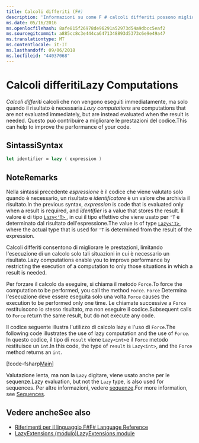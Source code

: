 ```yaml
---
title: Calcoli differiti (F#)
description: 'Informazioni su come F # calcoli differiti possono migliorare le prestazioni delle App e librerie.'
ms.date: 05/16/2016
ms.openlocfilehash: 8afe815f26978de96291a52973d54a9dbcc5eaf2
ms.sourcegitcommit: a885cc8c3e444ca6471348893d5373c6e9e49a47
ms.translationtype: MT
ms.contentlocale: it-IT
ms.lasthandoff: 09/06/2018
ms.locfileid: "44037068"
---
```

# <a name="lazy-computations"></a><span data-ttu-id="f977f-103">Calcoli differiti</span><span class="sxs-lookup"><span data-stu-id="f977f-103">Lazy Computations</span></span>

<span data-ttu-id="f977f-104">*Calcoli differiti* calcoli che non vengono eseguiti immediatamente, ma solo quando il risultato è necessaria.</span><span class="sxs-lookup"><span data-stu-id="f977f-104">*Lazy computations* are computations that are not evaluated immediately, but are instead evaluated when the result is needed.</span></span> <span data-ttu-id="f977f-105">Questo può contribuire a migliorare le prestazioni del codice.</span><span class="sxs-lookup"><span data-stu-id="f977f-105">This can help to improve the performance of your code.</span></span>

## <a name="syntax"></a><span data-ttu-id="f977f-106">Sintassi</span><span class="sxs-lookup"><span data-stu-id="f977f-106">Syntax</span></span>

```fsharp
let identifier = lazy ( expression )
```

## <a name="remarks"></a><span data-ttu-id="f977f-107">Note</span><span class="sxs-lookup"><span data-stu-id="f977f-107">Remarks</span></span>

<span data-ttu-id="f977f-108">Nella sintassi precedente *espressione* è il codice che viene valutato solo quando è necessario, un risultato e *identificatore* è un valore che archivia il risultato.</span><span class="sxs-lookup"><span data-stu-id="f977f-108">In the previous syntax, *expression* is code that is evaluated only when a result is required, and *identifier* is a value that stores the result.</span></span> <span data-ttu-id="f977f-109">Il valore è di tipo [ `Lazy<'T>` ](https://msdn.microsoft.com/library/b29d0af5-6efb-4a55-a278-2662a4ecc489), in cui il tipo effettivo che viene usato per `'T` è determinato dal risultato dell'espressione.</span><span class="sxs-lookup"><span data-stu-id="f977f-109">The value is of type [`Lazy<'T>`](https://msdn.microsoft.com/library/b29d0af5-6efb-4a55-a278-2662a4ecc489), where the actual type that is used for `'T` is determined from the result of the expression.</span></span>

<span data-ttu-id="f977f-110">Calcoli differiti consentono di migliorare le prestazioni, limitando l'esecuzione di un calcolo solo tali situazioni in cui è necessario un risultato.</span><span class="sxs-lookup"><span data-stu-id="f977f-110">Lazy computations enable you to improve performance by restricting the execution of a computation to only those situations in which a result is needed.</span></span>

<span data-ttu-id="f977f-111">Per forzare il calcolo da eseguire, si chiama il metodo `Force`.</span><span class="sxs-lookup"><span data-stu-id="f977f-111">To force the computation to be performed, you call the method `Force`.</span></span> <span data-ttu-id="f977f-112">`Force` Determina l'esecuzione deve essere eseguita solo una volta.</span><span class="sxs-lookup"><span data-stu-id="f977f-112">`Force` causes the execution to be performed only one time.</span></span> <span data-ttu-id="f977f-113">Le chiamate successive a `Force` restituiscono lo stesso risultato, ma non eseguire il codice.</span><span class="sxs-lookup"><span data-stu-id="f977f-113">Subsequent calls to `Force` return the same result, but do not execute any code.</span></span>

<span data-ttu-id="f977f-114">Il codice seguente illustra l'utilizzo di calcolo lazy e l'uso di `Force`.</span><span class="sxs-lookup"><span data-stu-id="f977f-114">The following code illustrates the use of lazy computation and the use of `Force`.</span></span> <span data-ttu-id="f977f-115">In questo codice, il tipo di `result` viene `Lazy<int>`e il `Force` metodo restituisce un `int`.</span><span class="sxs-lookup"><span data-stu-id="f977f-115">In this code, the type of `result` is `Lazy<int>`, and the `Force` method returns an `int`.</span></span>

[!code-fsharp[Main](../../../samples/snippets/fsharp/lang-ref-2/snippet73011.fs)]

<span data-ttu-id="f977f-116">Valutazione lenta, ma non la `Lazy` digitare, viene usato anche per le sequenze.</span><span class="sxs-lookup"><span data-stu-id="f977f-116">Lazy evaluation, but not the `Lazy` type, is also used for sequences.</span></span> <span data-ttu-id="f977f-117">Per altre informazioni, vedere [sequenze](sequences.md).</span><span class="sxs-lookup"><span data-stu-id="f977f-117">For more information, see [Sequences](sequences.md).</span></span>

## <a name="see-also"></a><span data-ttu-id="f977f-118">Vedere anche</span><span class="sxs-lookup"><span data-stu-id="f977f-118">See also</span></span>

- [<span data-ttu-id="f977f-119">Riferimenti per il linguaggio F#</span><span class="sxs-lookup"><span data-stu-id="f977f-119">F# Language Reference</span></span>](index.md)
- [<span data-ttu-id="f977f-120">LazyExtensions (modulo)</span><span class="sxs-lookup"><span data-stu-id="f977f-120">LazyExtensions module</span></span>](https://msdn.microsoft.com/library/86671f40-84a0-402a-867d-ae596218d948)
